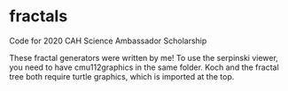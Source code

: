 # fractals
Code for 2020 CAH Science Ambassador Scholarship 

These fractal generators were written by me! To use the serpinski viewer, you need to have cmu112graphics in the same folder. Koch and the fractal tree both require turtle graphics, which is imported at the top.

